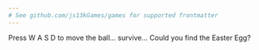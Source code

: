 ```yaml
---
# See github.com/js13kGames/games for supported frontmatter
---
```

Press W A S D to move the ball... survive...
Could you find the Easter Egg?
